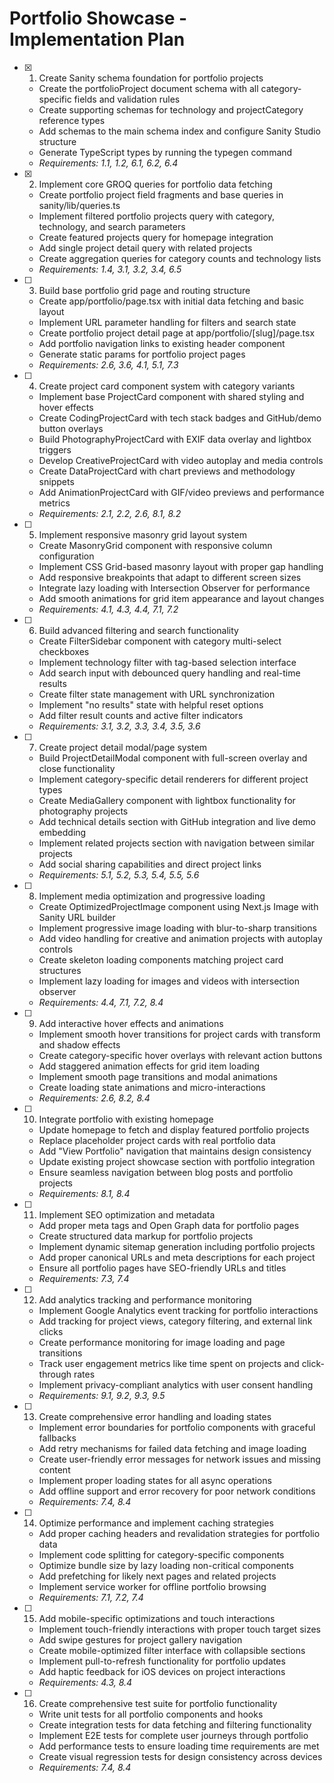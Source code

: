 # Portfolio Showcase - Implementation Plan

- [x] 1. Create Sanity schema foundation for portfolio projects
  - Create the portfolioProject document schema with all category-specific fields and validation rules
  - Create supporting schemas for technology and projectCategory reference types
  - Add schemas to the main schema index and configure Sanity Studio structure
  - Generate TypeScript types by running the typegen command
  - _Requirements: 1.1, 1.2, 6.1, 6.2, 6.4_

- [x] 2. Implement core GROQ queries for portfolio data fetching
  - Create portfolio project field fragments and base queries in sanity/lib/queries.ts
  - Implement filtered portfolio projects query with category, technology, and search parameters
  - Create featured projects query for homepage integration
  - Add single project detail query with related projects
  - Create aggregation queries for category counts and technology lists
  - _Requirements: 1.4, 3.1, 3.2, 3.4, 6.5_

- [ ] 3. Build base portfolio grid page and routing structure
  - Create app/portfolio/page.tsx with initial data fetching and basic layout
  - Implement URL parameter handling for filters and search state
  - Create portfolio project detail page at app/portfolio/[slug]/page.tsx
  - Add portfolio navigation links to existing header component
  - Generate static params for portfolio project pages
  - _Requirements: 2.6, 3.6, 4.1, 5.1, 7.3_

- [ ] 4. Create project card component system with category variants
  - Implement base ProjectCard component with shared styling and hover effects
  - Create CodingProjectCard with tech stack badges and GitHub/demo button overlays
  - Build PhotographyProjectCard with EXIF data overlay and lightbox triggers
  - Develop CreativeProjectCard with video autoplay and media controls
  - Create DataProjectCard with chart previews and methodology snippets
  - Add AnimationProjectCard with GIF/video previews and performance metrics
  - _Requirements: 2.1, 2.2, 2.6, 8.1, 8.2_

- [ ] 5. Implement responsive masonry grid layout system
  - Create MasonryGrid component with responsive column configuration
  - Implement CSS Grid-based masonry layout with proper gap handling
  - Add responsive breakpoints that adapt to different screen sizes
  - Integrate lazy loading with Intersection Observer for performance
  - Add smooth animations for grid item appearance and layout changes
  - _Requirements: 4.1, 4.3, 4.4, 7.1, 7.2_

- [ ] 6. Build advanced filtering and search functionality
  - Create FilterSidebar component with category multi-select checkboxes
  - Implement technology filter with tag-based selection interface
  - Add search input with debounced query handling and real-time results
  - Create filter state management with URL synchronization
  - Implement "no results" state with helpful reset options
  - Add filter result counts and active filter indicators
  - _Requirements: 3.1, 3.2, 3.3, 3.4, 3.5, 3.6_

- [ ] 7. Create project detail modal/page system
  - Build ProjectDetailModal component with full-screen overlay and close functionality
  - Implement category-specific detail renderers for different project types
  - Create MediaGallery component with lightbox functionality for photography projects
  - Add technical details section with GitHub integration and live demo embedding
  - Implement related projects section with navigation between similar projects
  - Add social sharing capabilities and direct project links
  - _Requirements: 5.1, 5.2, 5.3, 5.4, 5.5, 5.6_

- [ ] 8. Implement media optimization and progressive loading
  - Create OptimizedProjectImage component using Next.js Image with Sanity URL builder
  - Implement progressive image loading with blur-to-sharp transitions
  - Add video handling for creative and animation projects with autoplay controls
  - Create skeleton loading components matching project card structures
  - Implement lazy loading for images and videos with intersection observer
  - _Requirements: 4.4, 7.1, 7.2, 8.4_

- [ ] 9. Add interactive hover effects and animations
  - Implement smooth hover transitions for project cards with transform and shadow effects
  - Create category-specific hover overlays with relevant action buttons
  - Add staggered animation effects for grid item loading
  - Implement smooth page transitions and modal animations
  - Create loading state animations and micro-interactions
  - _Requirements: 2.6, 8.2, 8.4_

- [ ] 10. Integrate portfolio with existing homepage
  - Update homepage to fetch and display featured portfolio projects
  - Replace placeholder project cards with real portfolio data
  - Add "View Portfolio" navigation that maintains design consistency
  - Update existing project showcase section with portfolio integration
  - Ensure seamless navigation between blog posts and portfolio projects
  - _Requirements: 8.1, 8.4_

- [ ] 11. Implement SEO optimization and metadata
  - Add proper meta tags and Open Graph data for portfolio pages
  - Create structured data markup for portfolio projects
  - Implement dynamic sitemap generation including portfolio projects
  - Add proper canonical URLs and meta descriptions for each project
  - Ensure all portfolio pages have SEO-friendly URLs and titles
  - _Requirements: 7.3, 7.4_

- [ ] 12. Add analytics tracking and performance monitoring
  - Implement Google Analytics event tracking for portfolio interactions
  - Add tracking for project views, category filtering, and external link clicks
  - Create performance monitoring for image loading and page transitions
  - Track user engagement metrics like time spent on projects and click-through rates
  - Implement privacy-compliant analytics with user consent handling
  - _Requirements: 9.1, 9.2, 9.3, 9.5_

- [ ] 13. Create comprehensive error handling and loading states
  - Implement error boundaries for portfolio components with graceful fallbacks
  - Add retry mechanisms for failed data fetching and image loading
  - Create user-friendly error messages for network issues and missing content
  - Implement proper loading states for all async operations
  - Add offline support and error recovery for poor network conditions
  - _Requirements: 7.4, 8.4_

- [ ] 14. Optimize performance and implement caching strategies
  - Add proper caching headers and revalidation strategies for portfolio data
  - Implement code splitting for category-specific components
  - Optimize bundle size by lazy loading non-critical components
  - Add prefetching for likely next pages and related projects
  - Implement service worker for offline portfolio browsing
  - _Requirements: 7.1, 7.2, 7.4_

- [ ] 15. Add mobile-specific optimizations and touch interactions
  - Implement touch-friendly interactions with proper touch target sizes
  - Add swipe gestures for project gallery navigation
  - Create mobile-optimized filter interface with collapsible sections
  - Implement pull-to-refresh functionality for portfolio updates
  - Add haptic feedback for iOS devices on project interactions
  - _Requirements: 4.3, 8.4_

- [ ] 16. Create comprehensive test suite for portfolio functionality
  - Write unit tests for all portfolio components and hooks
  - Create integration tests for data fetching and filtering functionality
  - Implement E2E tests for complete user journeys through portfolio
  - Add performance tests to ensure loading time requirements are met
  - Create visual regression tests for design consistency across devices
  - _Requirements: 7.4, 8.4_